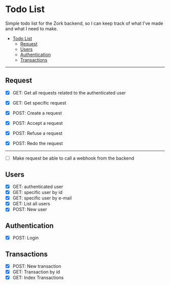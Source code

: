 # Todo List

Simple todo list for the Zork backend, so I can keep track of what I've made and what I need to make.

- [Todo List](#todo-list)
  - [Request](#request)
  - [Users](#users)
  - [Authentication](#authentication)
  - [Transactions](#transactions)

---

## Request

- [x] GET: Get all requests related to the authenticated user

- [x] GET: Get specific request

- [x] POST: Create a request

- [x] POST: Accept a request

- [x] POST: Refuse a request

- [x] POST: Redo the request

---

- [ ] Make request be able to call a webhook from the backend

## Users

- [x] GET: authenticated user
- [x] GET: specific user by id
- [x] GET: specific user by e-mail
- [x] GET: List all users
- [x] POST: New user

## Authentication

- [x] POST: Login

## Transactions

- [x] POST: New transaction
- [x] GET: Transaction by id
- [x] GET: Index Transactions
